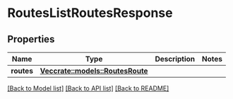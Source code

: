 # RoutesListRoutesResponse

## Properties

Name | Type | Description | Notes
------------ | ------------- | ------------- | -------------
**routes** | [**Vec<crate::models::RoutesRoute>**](RoutesRoute.md) |  | 

[[Back to Model list]](../README.md#documentation-for-models) [[Back to API list]](../README.md#documentation-for-api-endpoints) [[Back to README]](../README.md)



